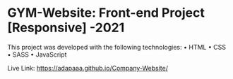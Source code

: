 # GYM-Website: Front-end Project [Responsive]  -2021

This project was developed with the following technologies: • HTML • CSS • SASS • JavaScript


Live Link: https://adapaaa.github.io/Company-Website/
